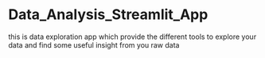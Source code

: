 # Data_Analysis_Streamlit_App
this is data exploration app which provide the different tools to explore your data and find some useful insight from you raw data
